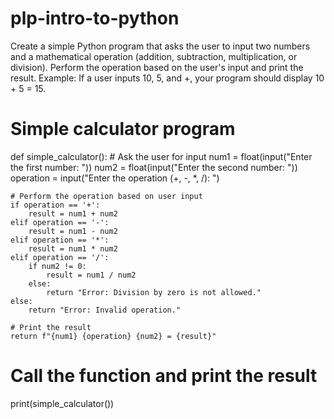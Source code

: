 # plp-intro-to-python
Create a simple Python program that asks the user to input two numbers and a mathematical operation (addition, subtraction, multiplication, or division).
Perform the operation based on the user's input and print the result.
Example: If a user inputs 10, 5, and +, your program should display 10 + 5 = 15.

# Simple calculator program
def simple_calculator():
    # Ask the user for input
    num1 = float(input("Enter the first number: "))
    num2 = float(input("Enter the second number: "))
    operation = input("Enter the operation (+, -, *, /): ")

    # Perform the operation based on user input
    if operation == '+':
        result = num1 + num2
    elif operation == '-':
        result = num1 - num2
    elif operation == '*':
        result = num1 * num2
    elif operation == '/':
        if num2 != 0:
            result = num1 / num2
        else:
            return "Error: Division by zero is not allowed."
    else:
        return "Error: Invalid operation."

    # Print the result
    return f"{num1} {operation} {num2} = {result}"

# Call the function and print the result
print(simple_calculator())

